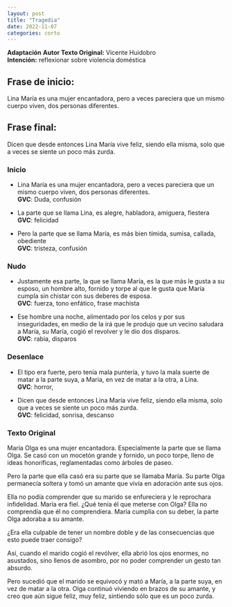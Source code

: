 ```yaml
---
layout: post
title: "Tragedia"
date: 2022-11-07
categories: corto
---
```


**Adaptación**
**Autor Texto Original:** Vicente Huidobro  
**Intención:** reflexionar sobre violencia doméstica  


## Frase de inicio:
Lina María es una mujer encantadora, pero a veces pareciera que un mismo cuerpo viven, dos personas diferentes.


## Frase final:
Dicen que desde entonces Lina María vive feliz, siendo ella misma, solo que a veces se siente un poco más zurda.


### Inicio

- Lina María es una mujer encantadora, pero a veces pareciera que un mismo cuerpo viven, dos personas diferentes.  
**GVC**: Duda, confusión

- La parte que se llama Lina, es alegre, habladora, amiguera, fiestera  
**GVC**: felicidad

- Pero la parte que se llama María, es más bien tímida, sumisa, callada, obediente  
**GVC**: tristeza, confusión 

### Nudo

- Justamente esa parte, la que se llama María, es la que más le gusta a su esposo, un hombre alto, fornido y torpe al que le gusta que María cumpla sin chistar con sus deberes de esposa.  
**GVC**: fuerza, tono enfático, frase machista

- Ese hombre una noche, alimentado por los celos y por sus inseguridades, en medio de la irá que le produjo que un vecino saludara a María, su María, cogió el revolver y le dio dos disparos.  
**GVC**: rabia, disparos


### Desenlace

- El tipo era fuerte, pero tenía mala puntería, y tuvo la mala suerte de matar a la parte suya, a María, en vez de matar a la otra, a Lina.  
**GVC**: horror, 

- Dicen que desde entonces Lina María vive feliz, siendo ella misma, solo que a veces se siente un poco más zurda.  
**GVC**: felicidad, sonrisa, descanso


### Texto Original

María Olga es una mujer encantadora. Especialmente la parte que se llama Olga. Se casó con un mocetón grande y fornido, un poco torpe, lleno de ideas honoríficas, reglamentadas como árboles de paseo.

Pero la parte que ella casó era su parte que se llamaba María. Su parte Olga permanecía soltera y tomó un amante que vivía en adoración ante sus ojos.

Ella no podía comprender que su marido se enfureciera y le reprochara infidelidad. María era fiel. ¿Qué tenía él que meterse con Olga? Ella no comprendía que él no comprendiera. María cumplía con su deber, la parte Olga adoraba a su amante.

¿Era ella culpable de tener un nombre doble y de las consecuencias que esto puede traer consigo?

Así, cuando el marido cogió el revólver, ella abrió los ojos enormes, no asustados, sino llenos de asombro, por no poder comprender un gesto tan absurdo.

Pero sucedió que el marido se equivocó y mató a María, a la parte suya, en vez de matar a la otra. Olga continuó viviendo en brazos de su amante, y creo que aún sigue feliz, muy feliz, sintiendo sólo que es un poco zurda.